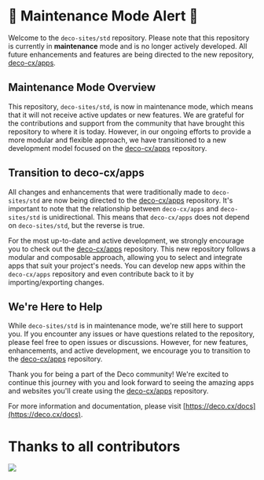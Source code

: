 # 🚧 **Maintenance Mode Alert** 🚧

Welcome to the `deco-sites/std` repository. Please note that this repository is currently in **maintenance** mode and is no longer actively developed. All future enhancements and features are being directed to the new repository, [deco-cx/apps](https://github.com/deco-cx/apps).

## Maintenance Mode Overview

This repository, `deco-sites/std`, is now in maintenance mode, which means that it will not receive active updates or new features. We are grateful for the contributions and support from the community that have brought this repository to where it is today. However, in our ongoing efforts to provide a more modular and flexible approach, we have transitioned to a new development model focused on the [deco-cx/apps](https://github.com/deco-cx/apps) repository.

## Transition to deco-cx/apps

All changes and enhancements that were traditionally made to `deco-sites/std` are now being directed to the [deco-cx/apps](https://github.com/deco-cx/apps) repository. It's important to note that the relationship between `deco-cx/apps` and `deco-sites/std` is unidirectional. This means that `deco-cx/apps` does not depend on `deco-sites/std`, but the reverse is true.

For the most up-to-date and active development, we strongly encourage you to check out the [deco-cx/apps](https://github.com/deco-cx/apps) repository. This new repository follows a modular and composable approach, allowing you to select and integrate apps that suit your project's needs. You can develop new apps within the `deco-cx/apps` repository and even contribute back to it by importing/exporting changes.

## We're Here to Help

While `deco-sites/std` is in maintenance mode, we're still here to support you. If you encounter any issues or have questions related to the repository, please feel free to open issues or discussions. However, for new features, enhancements, and active development, we encourage you to transition to the [deco-cx/apps](https://github.com/deco-cx/apps) repository.

Thank you for being a part of the Deco community! We're excited to continue this journey with you and look forward to seeing the amazing apps and websites you'll create using the [deco-cx/apps](https://github.com/deco-cx/apps) repository.

For more information and documentation, please visit [https://deco.cx/docs](https://deco.cx/docs).

# Thanks to all contributors

<a href="https://github.com/deco-sites/std/graphs/contributors">
  <img src="https://contributors-img.web.app/image?repo=deco-sites/std" />
</a>
